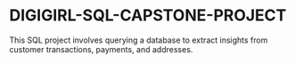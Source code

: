 # DIGIGIRL-SQL-CAPSTONE-PROJECT
This SQL project involves querying a database to extract insights from customer transactions, payments, and addresses. 
